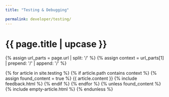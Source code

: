 ```yaml
---
title: "Testing & Debugging"

permalink: developer/testing/
---
```


<h1 class="primary">{{ page.title | upcase }}</h1>

{% assign url_parts = page.url | split: '/' %}
{% assign context = url_parts[1] | prepend: '/' | append: '/' %}

{% for article in site.testing %}
{% if article.path contains context %}
{% assign found_content = true %}
{{ article.content }}
{% include feedback.html %}
{% endif %}
{% endfor %}
{% unless found_content %}
{% include empty-article.html %}
{% endunless %}
